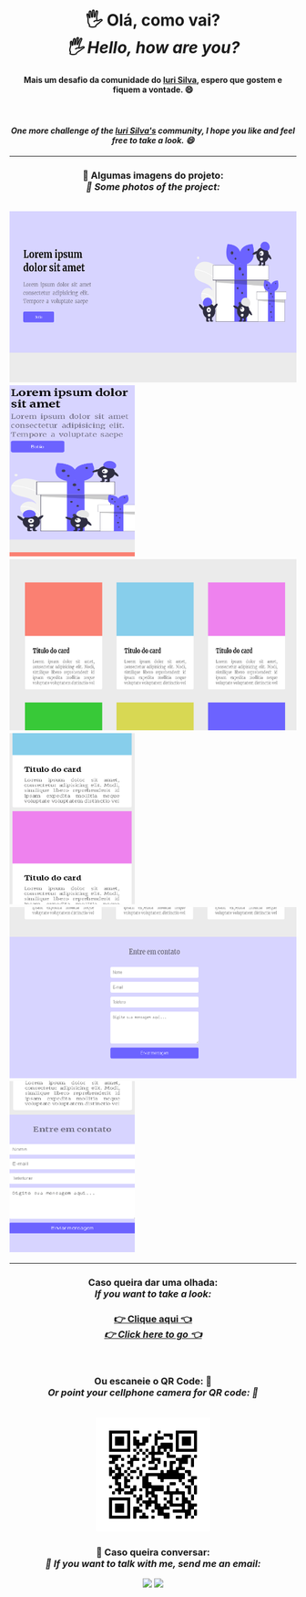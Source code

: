 <div align="center">
<h1>🖐 Olá, como vai? <br> <em>🖐 Hello, how are you?</em></h1> 
<h4>Mais um desafio da comunidade do <a href="https://github.com/iuricode" target="_blank">Iuri Silva</a>, espero que gostem e fiquem a vontade. 😄</h4>
<br>
<h4><em>One more challenge of the <a href="https://github.com/iuricode" target="_blank">Iuri Silva's</a> community, I hope you like and feel free to take a look. 😄</em></h4>

<hr>

<h3>📸 Algumas imagens do projeto: <br> <em>📸 Some photos of the project:</em></h3> 
<br>
<div style="display: flex; flex-wrap: wrap;">
 <img src="image/foto1.png" alt="Foto do projeto" style="height: 300px; width: 600px; margin-right: 1%; margin-bottom: 1%;">
 <img src="image/responsividade1.png" alt="Foto do projeto" style="height: 300px; width: 220px; margin-bottom: 1%;">
 <img src="image/foto2.png" alt="Foto do projeto" style="height: 300px; width: 600px; margin-right: 1%; margin-bottom: 1%;">
 <img src="image/reponsividade2.png" alt="Foto do projeto" style="height: 300px; width: 220px; margin-bottom: 1%;">
 <img src="image/foto3.png" alt="Foto do projeto" style="height: 300px; width: 600px; margin-right: 1%; margin-bottom: 1%;">
 <img src="image/responsividade3.png" alt="Foto do projeto" style="height: 300px; width: 220px; margin-bottom: 1%;">
</div>

<hr>

<h3>Caso queira dar uma olhada: <br> <em>If you want to take a look:</em></h3> 
<h3><a href="https://hugocamposarimathea.github.io/Desafio3/" alt="Link da página">👉 Clique aqui 👈 <br> <em>👉 Click here to go 👈</em></a></h3>
<br>
<h3>Ou escaneie o QR Code: 📱 <br> <em>Or point your cellphone camera for QR code: 📱</em></h3>
<br>
<img src="image/frame.png" alt="QR Code" style="width: 200px;">

<br>

<h3>📧 Caso queira conversar: <br> <em>📧 If you want to talk with me, send me an email:</em></h3>
 <div>
    <a href = "mailto: hugocamposarimathea@gmail.com"><img src="https://img.shields.io/badge/Gmail-D14836?style=for-the-badge&logo=gmail&logoColor=white" target="_blank"></a>
    <a href="https://www.linkedin.com/in/hugocamposarimathea" target="_blank"><img src="https://img.shields.io/badge/-LinkedIn-%230077B5?style=for-the-badge&logo=linkedin&logoColor=white" target="_blank"></a> 
  </div><br/>

</div>
